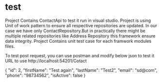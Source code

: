 # test

Project Contains ContactApi to test it run in visual studio.
Project is using Unit of work pattern to ensure all respective repositories are updated. In our case we have only ContactRepository.But in practically there might be multiple
related repositories like Address Repository this framework ensure data integrity.
Project Contains unit test case for each framwork modules files.

To test post request, you can use postman and modify below json to test it
URL to use http://localhost:54201/Cotact

{
        "id": 2,
        "firstName": "Test again",
        "lastName": "Test2",
        "email": "sd@com",
        "phone": "98734562",
        "isActive": false
}
    
